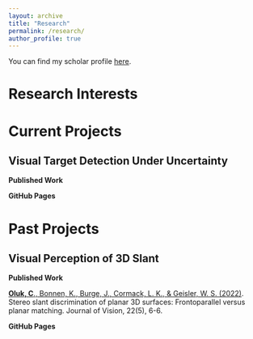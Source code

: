```yaml
---
layout: archive
title: "Research"
permalink: /research/
author_profile: true
---
```


You can find my scholar profile [here](https://scholar.google.com/citations?hl=en&user=NwCzTz8AAAAJ).

Research Interests
======

Current Projects
======

Visual Target Detection Under Uncertainty
------

**Published Work**

**GitHub Pages**



Past Projects
======


Visual Perception of 3D Slant
------

**Published Work**

[**Oluk, C**., Bonnen, K., Burge, J., Cormack, L. K., & Geisler, W. S. (2022)](https://jov.arvojournals.org/article.aspx?articleid=2778771). Stereo slant discrimination of planar 3D surfaces: Frontoparallel versus planar matching. Journal of Vision, 22(5), 6-6.

**GitHub Pages**


